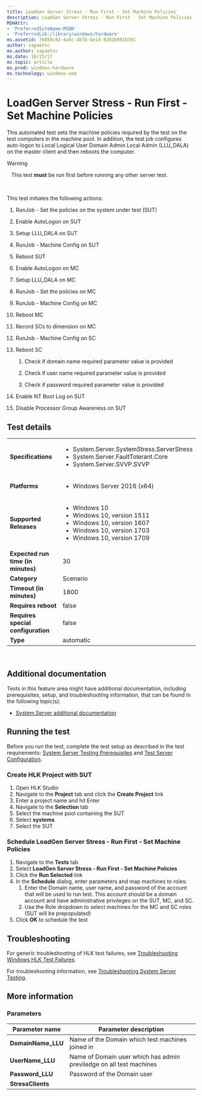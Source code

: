 ```yaml
---
title: LoadGen Server Stress - Run First - Set Machine Policies
description: LoadGen Server Stress - Run First - Set Machine Policies
MSHAttr:
- 'PreferredSiteName:MSDN'
- 'PreferredLib:/library/windows/hardware'
ms.assetid: 76850c92-4a5c-4b7b-be14-9292b081b761
author: sapaetsc
ms.author: sapaetsc
ms.date: 10/15/17
ms.topic: article
ms.prod: windows-hardware
ms.technology: windows-oem
---
```


# <span id="p_hlk_test.318d804e-aa8f-4ffb-8ce2-963cea2f1a40"></span>LoadGen Server Stress - Run First - Set Machine Policies


This automated test sets the machine policies required by the test on the test computers in the machine pool. In addition, the test job configures auto-logon to Local Logical User Domain Admin Local Admin (LLU\_DALA) on the master client and then reboots the computer.

>[!WARNING]
>  
This test **must** be run first before running any other server test.

 

This test initiates the following actions:

1.  RunJob - Set the policies on the system under test (SUT)

2.  Enable AutoLogon on SUT

3.  Setup LLU\_DALA on SUT

4.  RunJob - Machine Config on SUT

5.  Reboot SUT

6.  Enable AutoLogon on MC

7.  Setup LLU\_DALA on MC

8.  RunJob - Set the policies on MC

9.  RunJob - Machine Config on MC

10. Reboot MC

11. Record SCs to dimension on MC

12. RunJob - Machine Config on SC

13. Reboot SC

    1.  Check if domain name required parameter value is provided

    2.  Check if user name required parameter value is provided

    3.  Check if password required parameter value is provided

14. Enable NT Boot Log on SUT

15. Disable Processor Group Awareness on SUT

## Test details
|||
|---|---|
| **Specifications**  | <ul><li>System.Server.SystemStress.ServerStress</li><li>System.Server.FaultTolerant.Core</li><li>System.Server.SVVP.SVVP</li></ul> |  
| **Platforms**   | <ul><li>Windows Server 2016 (x64)</li></ul> |
| **Supported Releases** | <ul><li>Windows 10</li><li>Windows 10, version 1511</li><li>Windows 10, version 1607</li><li>Windows 10, version 1703</li><li>Windows 10, version 1709</li></ul> |
|**Expected run time (in minutes)**| 30 |
|**Category**| Scenario |
|**Timeout (in minutes)**| 1800 |
|**Requires reboot**| false |
|**Requires special configuration**| false |
|**Type**| automatic |

 

## <span id="Additional_documentation"></span><span id="additional_documentation"></span><span id="ADDITIONAL_DOCUMENTATION"></span>Additional documentation


Tests in this feature area might have additional documentation, including prerequisites, setup, and troubleshooting information, that can be found in the following topic(s):

-   [System.Server additional documentation](system-server-additional-documentation.md)

## <span id="Running_the_test"></span><span id="running_the_test"></span><span id="RUNNING_THE_TEST"></span>Running the test


Before you run the test, complete the test setup as described in the test requirements: [System Server Testing Prerequisites](system-server-testing-prerequisites.md) and [Test Server Configuration](test-server-configuration.md).

### <span id="Create_HLK_Project_with_SUT"></span><span id="create_hlk_project_with_sut"></span><span id="CREATE_HLK_PROJECT_WITH_SUT"></span>Create HLK Project with SUT

1.  Open HLK Studio
2.  Navigate to the **Project** tab and click the **Create Project** link
3.  Enter a project name and hit Enter
4.  Navigate to the **Selection** tab
5.  Select the machine pool containing the SUT
6.  Select **systems**
7.  Select the SUT

### <span id="Schedule_LoadGen_Server_Stress_-_Run_First_-_Set_Machine_Policies"></span><span id="schedule_loadgen_server_stress_-_run_first_-_set_machine_policies"></span><span id="SCHEDULE_LOADGEN_SERVER_STRESS_-_RUN_FIRST_-_SET_MACHINE_POLICIES"></span>Schedule LoadGen Server Stress - Run First - Set Machine Policies

1.  Navigate to the **Tests** tab
2.  Select **LoadGen Server Stress - Run First - Set Machine Policies**
3.  Click the **Run Selected** link
4.  In the **Schedule** dialog, enter parameters and map machines to roles:
    1.  Enter the Domain name, user name, and password of the account that will be used to run test. This account should be a domain account and have administrative privileges on the SUT, MC, and SC.
    2.  Use the Role dropdown to select machines for the MC and SC roles (SUT will be prepopulated)
5.  Click **OK** to schedule the test

## <span id="Troubleshooting"></span><span id="troubleshooting"></span><span id="TROUBLESHOOTING"></span>Troubleshooting


For generic troubleshooting of HLK test failures, see [Troubleshooting Windows HLK Test Failures](..\user\troubleshooting-windows-hlk-test-failures.md).

For troubleshooting information, see [Troubleshooting System Server Testing](troubleshooting-system-server-testing.md).

## <span id="More_information"></span><span id="more_information"></span><span id="MORE_INFORMATION"></span>More information


### <span id="Parameters"></span><span id="parameters"></span><span id="PARAMETERS"></span>Parameters

| Parameter name      | Parameter description                                               |
|---------------------|---------------------------------------------------------------------|
| **DomainName\_LLU** | Name of the Domain which test machines joined in                    |
| **UserName\_LLU**   | Name of Domain user which has admin previledge on all test machines |
| **Password\_LLU**   | Password of the Domain user                                         |
| **StressClients**   |                                                                     |

 

 

 






